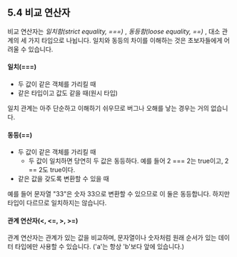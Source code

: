 ## 5.4 비교 연산자

비교 연산자는 *일치함(strict equality, ===)* , *동등함(loose equality, ==)* , 대소 관계의 세 가지 타입으로 나뉩니다. 일치와 동등의 차이를 이해하는 것은 초보자들에게 어려울 수 있습니다.

#### 일치(===)

- 두 값이 같은 객체를 가리킬 때
- 같은 타입이고 값도 같을 때(원시 타입)

일치 관계는 아주 단순하고 이해하기 쉬우므로 버그나 오해를 낳는 경우는 거의 없습니다.



#### 동등(==)

* 두 값이 같은 객체를 가리킬 때
  * 두 값이 일치하면 당연히 두 값은 동등하다. 예를 들어 2 === 2는 true이고, 2 == 2도 true이다.
* 같은 값을 갖도록 변환할 수 있을 때

예를 들어 문자열 "33"은 숫자 33으로 변환할 수 있으므로 이 둘은 동등합니다. 하지만 타입이 다르므로 일치하지는 않습니다.



#### 관계 연산자(<, <=, >, >=)

관계 연산자는 관계가 있는 값을 비교하며, 문자열이나 숫자처럼 원래 순서가 있는 데이터 타입에만 사용할 수 있습니다. ('a'는 항상 'b'보다 앞에 있습니다.)